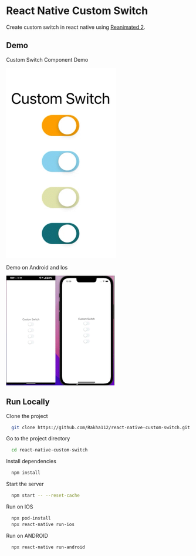 
# React Native Custom Switch

Create custom switch in react native using [Reanimated 2](https://docs.swmansion.com/react-native-reanimated/).




## Demo

Custom Switch Component Demo

![Demo1](https://github.com/Rakha112/react-native-custom-switch/blob/main/Demo1.gif)

Demo on Android and Ios

![Demo2](https://github.com/Rakha112/react-native-custom-switch/blob/main/Demo2.gif)
## Run Locally

Clone the project

```bash
  git clone https://github.com/Rakha112/react-native-custom-switch.git
```

Go to the project directory

```bash
  cd react-native-custom-switch
```

Install dependencies

```bash
  npm install
```

Start the server

```bash
  npm start -- --reset-cache
```

Run on IOS

```bash
  npx pod-install
  npx react-native run-ios
```


Run on ANDROID

```bash
  npx react-native run-android
```

